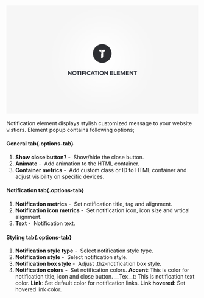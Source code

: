 <div class="thz-doc-image max">
<a class="thz-lightbox mfp-iframe" href="https://www.youtube.com/watch?v=51GKAUkZxGg" data-mfp-title="Creatus WordPress Theme Notification Element" data-modal-size="large">
	<img src="../../docs-media/splash-notification-element.jpg" alt="Creatus WordPress Theme Notification Element" />
</a>
</div>

Notification element displays stylish customized message to your website vistiors. Element popup contains following options;

#### General tab{.options-tab}
1. __Show close button?__&nbsp;-&nbsp; Show/hide the close button.
1. __Animate__&nbsp;-&nbsp; Add animation to the HTML container.
1. __Container metrics__&nbsp;-&nbsp; Add custom class or ID to HTML container and adjust visibility on specific devices.

#### Notification tab{.options-tab}
1. __Notification metrics__&nbsp;-&nbsp; Set notification title, tag and alignment.
1. __Notification icon metrics__&nbsp;-&nbsp; Set notification icon, icon size and vrtical alignment.
1. __Text__&nbsp;-&nbsp; Notification text.

#### Styling tab{.options-tab}
1. __Notification style type__&nbsp;-&nbsp; Select notification style type.
1. __Notification style__&nbsp;-&nbsp; Select notification style.
1. __Notification box style__&nbsp;-&nbsp; Adjust .thz-notification box style.
1. __Notification colors__&nbsp;-&nbsp; Set notification colors. __Accent__: This is color for notification title, icon and close button. __Tex__t: This is notification text color. __Link__: Set default color for notification links. __Link hovered__: Set hovered link color.